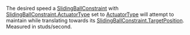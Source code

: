 The desired speed a [SlidingBallConstraint](https://developer.roblox.com/en-us/api-reference/class/SlidingBallConstraint) with [SlidingBallConstraint.ActuatorType](https://developer.roblox.com/en-us/api-reference/property/SlidingBallConstraint/ActuatorType) set to [ActuatorType](https://developer.roblox.com/en-us/api-reference/enum/ActuatorType) will attempt to maintain while translating towards its [SlidingBallConstraint.TargetPosition](https://developer.roblox.com/en-us/api-reference/property/SlidingBallConstraint/TargetPosition). Measured in studs/second.